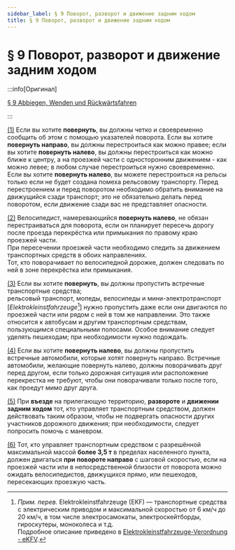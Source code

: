 ```yaml
---
sidebar_label: § 9 Поворот, разворот и движение задним ходом
title: § 9 Поворот, разворот и движение задним ходом
---
```


<VerifiedTranslationIcon />

# § 9 Поворот, разворот и движение задним ходом

:::info[Оригинал]

[§ 9 Abbiegen, Wenden und Rückwärtsfahren](https://www.gesetze-im-internet.de/stvo_2013/__9.html)

:::


<span id="1">[(1)](#1)</span> Если вы хотите **повернуть**, вы должны четко и своевременно сообщить об этом с помощью указателей
поворота. Если вы хотите **повернуть направо**, вы должны перестроиться как
можно правее; если вы хотите **повернуть налево**, вы должны перестроиться как
можно ближе к центру, а на проезжей части с односторонним движением - как можно левее; в любом случае перестроиться нужно своевременно.  
Если вы хотите **повернуть налево**, вы можете перестроиться на рельсы только если не будет создана помеха рельсовому транспорту. Перед перестроением и перед поворотом необходимо обратить внимание на движущийся сзади транспорт; это не обязательно делать перед поворотом, если движение сзади вас не представляет опасности.


<span id="2">[(2)](#2)</span> Велосипедист, намеревающийся **повернуть налево**, не обязан перестраиваться для поворота, если 
он планирует пересечь дорогу после проезда перекрёстка или примыкания по правому краю проезжей части.  
При пересечении проезжей части необходимо следить за движением транспортных средств в обоих направлениях.  
Тот, кто поворачивает по велосипедной дорожке, должен следовать по ней в зоне перекрёстка или примыкания.


<span id="3">[(3)](#3)</span> Если вы хотите **повернуть**, вы должны пропустить встречные транспортные средства;  
рельсовый транспорт, мопеды, велосипеды и мини-электротранспорт [*Elektrokleinstfahrzeuge*[^1]] нужно пропустить даже если они 
двигаются по проезжей части или рядом с ней в том же направлении. Это также относится к автобусам и другим транспортным средствам,
пользующимся специальными полосами. Особое внимание следует уделять пешеходам; при необходимости нужно подождать.


<span id="4">[(4)](#4)</span> Если вы хотите **повернуть налево**, вы должны пропустить встречные автомобили, которые хотят
повернуть направо. Встречные автомобили, желающие повернуть налево, должны поворачивать
друг перед другом, если только дорожная ситуация или расположение перекрестка не требуют,
чтобы они поворачивали только после того, как проедут мимо друг друга.


<span id="5">[(5)](#5)</span> При **въезде** на прилегающую территорию, **развороте** и **движении задним ходом** тот, кто управляет транспортным
средством, должен действовать таким образом, чтобы не подвергать опасности других участников дорожного
движения; при необходимости, следует попросить помочь с маневром.

<span id="6">[(6)](#6)</span> Тот, кто управляет транспортным средством с разрешённой максимальной массой **более 3,5 т** в
пределах населенного пункта, должен двигаться **при повороте направо** с шаговой скоростью, если на проезжей
части или в непосредственной близости от поворота можно ожидать велосипедистов, движущихся
прямо, или пешеходов, пересекающих проезжую часть.

[^1]: *Прим. перев.* Elektrokleinstfahrzeuge (EKF) — транспортные средства с электрическим приводом и максимальной 
скоростью от 6 км/ч до 20 км/ч, в том числе электросамокаты, электроскейтборды, гироскутеры, моноколеса и&nbsp;т.д.  
Подробное описание приведено в [Elektrokleinstfahrzeuge-Verordnung - eKFV](https://www.gesetze-im-internet.de/ekfv/BJNR075610019.html).